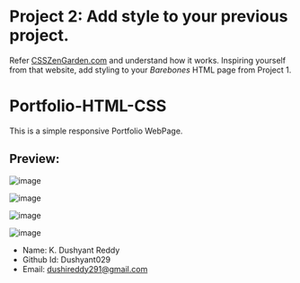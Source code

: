 # Project 2: Add style to your previous project.

Refer [CSSZenGarden.com](http://www.csszengarden.com/) and understand how it works. Inspiring yourself from that website, add styling to your _Barebones_ HTML page from Project 1.


# Portfolio-HTML-CSS

This is a simple responsive Portfolio WebPage.

## Preview:

![image](https://user-images.githubusercontent.com/55031190/103375617-a4173680-4b00-11eb-8aba-9f0fd91887f3.png)

![image](https://user-images.githubusercontent.com/55031190/103375666-c610b900-4b00-11eb-8e61-b94e92730443.png)

![image](https://user-images.githubusercontent.com/55031190/103375740-e9d3ff00-4b00-11eb-9a78-7f9e49522b9e.png)

![image](https://user-images.githubusercontent.com/55031190/103375889-433c2e00-4b01-11eb-8234-7a9ea3269e9d.png)



* Name: K. Dushyant Reddy
* Github Id: Dushyant029
* Email: dushireddy291@gmail.com


